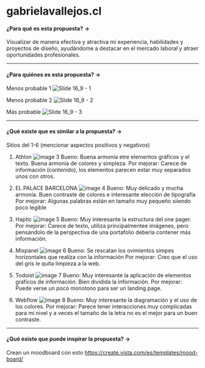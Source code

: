# gabrielavallejos.cl
#### ¿Para qué es esta propuesta? →
Visualizar de manera efectiva y atractiva mi experiencia, habilidades y proyectos de diseño, ayudándome a destacar en el mercado laboral y atraer oportunidades profesionales.
- - - - - - - - - -
#### ¿Para quiénes es esta propuesta? →
Menos probable 1
![Slide 16_9 - 1](https://github.com/GabiVallejosB/gabrielavallejos.cl/assets/91471184/6e91048b-74e4-40ce-9755-a962fafd2c20)

Menos probable 2
![Slide 16_9 - 2](https://github.com/GabiVallejosB/gabrielavallejos.cl/assets/91471184/868164de-b956-40d2-b7a4-65e292b04e11)

Más probable
![Slide 16_9 - 3](https://github.com/GabiVallejosB/gabrielavallejos.cl/assets/91471184/a151d150-ccd5-4136-9284-6ae2b9132fcb)

- - - - - - - - - -
#### ¿Qué existe que es similar a la propuesta? →
Sitios del 1-6 (mencionar aspectos positivos y negativos)
1. Athlon
![image 3](https://github.com/GabiVallejosB/gabrielavallejos.cl/assets/91471184/faabf2ac-c6f8-4fe4-ae44-71be39af3641)
Bueno: Buena armonía etre elementos gráficos y el texto. Buena armonía de colores y simpleza.
Por mejorar: Carece de información (contenido), los elementos parecen estar muy separados unos con otros.

2. EL PALACE BARCELONA
![image 4](https://github.com/GabiVallejosB/gabrielavallejos.cl/assets/91471184/3abe735f-b9fe-4fbf-bf1c-3cbd95e01ff8)
Bueno: Muy delicado y mucha armonía. Buen contraste de colores e interesante elección de tipografía
Por mejorar: Algunas palabras están en tamaño muy pequeño siiendo poco legible

3. Haptic
![image 5](https://github.com/GabiVallejosB/gabrielavallejos.cl/assets/91471184/17fa4f43-7bd5-4cca-9e62-b3b30c125799)
Bueno: Muy interesante la estructura del one pager.
Por mejorar: Carece de texto, utiliza principalmentee imágenes, pero pensándolo de la perspectiva de una portafolio debería contener más información.

4. Mixpanel
![image 6](https://github.com/GabiVallejosB/gabrielavallejos.cl/assets/91471184/f357f7d0-b657-450d-8ae2-9b9d0588caac)
Bueno: Se rescatan los ovimientos simpes horizontales que realiza con la información
Por mejorar: Creo que el uso del gris le quita limpieza a la web.

5. Todoist
   ![image 7](https://github.com/GabiVallejosB/gabrielavallejos.cl/assets/91471184/84373899-15aa-4064-9d0e-f83a59ca976a)
Bueno: Muy interesante la aplicación de elementos gráficos de información. Bien dividida la información.
Por mejorar: Puede verse un poco monotono para ser un landing page.

6. Webflow
![image 8](https://github.com/GabiVallejosB/gabrielavallejos.cl/assets/91471184/9b980f23-2cb8-421f-a088-549596ca20ed)
Bueno: Muy interesante la diagramación y el uso de los colores.
Por mejorar: Parece tener interacciones muy complicadas para mi nivel y a veces el tamaño de la letra no es el mejor para un buen contraste.
- - - - - - - - - -
#### ¿Qué existe que puede inspirar la propuesta? →
Crean un moodboard con esto
https://create.vista.com/es/templates/mood-board/
